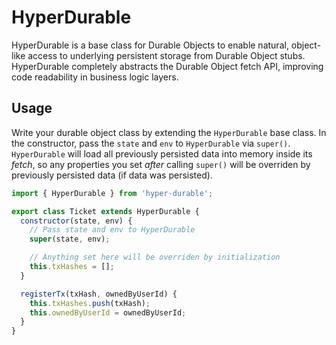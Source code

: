 # HyperDurable

HyperDurable is a base class for Durable Objects to enable natural, object-like access to underlying persistent storage from Durable Object stubs.  HyperDurable completely abstracts the Durable Object fetch API, improving code readability in business logic layers.

## Usage

Write your durable object class by extending the `HyperDurable` base class.  In the constructor, pass the `state` and `env` to `HyperDurable` via `super()`.  `HyperDurable` will load all previously persisted data into memory inside its *fetch*, so any properties you set *after* calling `super()` will be overriden by previously persisted data (if data was persisted).

```javascript
import { HyperDurable } from 'hyper-durable';

export class Ticket extends HyperDurable {
  constructor(state, env) {
    // Pass state and env to HyperDurable
    super(state, env);

    // Anything set here will be overriden by initialization
    this.txHashes = [];
  }

  registerTx(txHash, ownedByUserId) {
    this.txHashes.push(txHash);
    this.ownedByUserId = ownedByUserId;
  }
}
```
